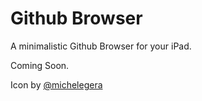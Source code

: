 Github Browser
==============

A minimalistic Github Browser for your iPad.

Coming Soon.

Icon by [@michelegera](http://twitter.com/michelegera)
